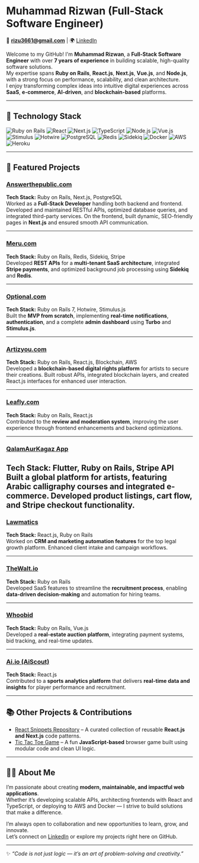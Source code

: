 # Muhammad Rizwan (Full-Stack Software Engineer)
📧 **rizu3661@gmail.com** | 🌍 [LinkedIn](https://www.linkedin.com/in/muhammad-rizwan-7b484514a/)

Welcome to my GitHub! I'm **Muhammad Rizwan**, a **Full-Stack Software Engineer** with over **7 years of experience** in building scalable, high-quality software solutions.  
My expertise spans **Ruby on Rails**, **React.js**, **Next.js**, **Vue.js**, and **Node.js**, with a strong focus on performance, scalability, and clean architecture.  
I enjoy transforming complex ideas into intuitive digital experiences across **SaaS**, **e-commerce**, **AI-driven**, and **blockchain-based** platforms.

---

## 🧠 Technology Stack

![Ruby on Rails](https://img.shields.io/badge/Ruby_on_Rails-CC0000?style=for-the-badge&logo=ruby-on-rails&logoColor=white)
![React](https://img.shields.io/badge/React-20232A?style=for-the-badge&logo=react&logoColor=61DAFB)
![Next.js](https://img.shields.io/badge/Next.js-000000?style=for-the-badge&logo=nextdotjs&logoColor=white)
![TypeScript](https://img.shields.io/badge/TypeScript-007ACC?style=for-the-badge&logo=typescript&logoColor=white)
![Node.js](https://img.shields.io/badge/Node.js-339933?style=for-the-badge&logo=nodedotjs&logoColor=white)
![Vue.js](https://img.shields.io/badge/Vue.js-35495E?style=for-the-badge&logo=vuedotjs&logoColor=4FC08D)
![Stimulus](https://img.shields.io/badge/Stimulus.js-0A66C2?style=for-the-badge)
![Hotwire](https://img.shields.io/badge/Hotwire-CC0000?style=for-the-badge)
![PostgreSQL](https://img.shields.io/badge/PostgreSQL-316192?style=for-the-badge&logo=postgresql&logoColor=white)
![Redis](https://img.shields.io/badge/Redis-DC382D?style=for-the-badge&logo=redis&logoColor=white)
![Sidekiq](https://img.shields.io/badge/Sidekiq-800000?style=for-the-badge)
![Docker](https://img.shields.io/badge/Docker-2CA5E0?style=for-the-badge&logo=docker&logoColor=white)
![AWS](https://img.shields.io/badge/AWS-FF9900?style=for-the-badge&logo=amazonaws&logoColor=white)
![Heroku](https://img.shields.io/badge/Heroku-6762A6?style=for-the-badge&logo=heroku&logoColor=white)

---

## 🚀 Featured Projects

### [Answerthepublic.com](https://answerthepublic.com)
**Tech Stack:** Ruby on Rails, Next.js, PostgreSQL  
Worked as a **Full-Stack Developer** handling both backend and frontend. Developed and maintained RESTful APIs, optimized database queries, and integrated third-party services. On the frontend, built dynamic, SEO-friendly pages in **Next.js** and ensured smooth API communication.

---

### [Meru.com](https://meru.com)
**Tech Stack:** Ruby on Rails, Redis, Sidekiq, Stripe  
Developed **REST APIs** for a **multi-tenant SaaS architecture**, integrated **Stripe payments**, and optimized background job processing using **Sidekiq** and **Redis**.

---

### [Optional.com](https://optonal.com)
**Tech Stack:** Ruby on Rails 7, Hotwire, Stimulus.js  
Built the **MVP from scratch**, implementing **real-time notifications**, **authentication**, and a complete **admin dashboard** using **Turbo** and **Stimulus.js**.

---

### [Artizyou.com](https://artizyou.com/index)
**Tech Stack:** Ruby on Rails, React.js, Blockchain, AWS  
Developed a **blockchain-based digital rights platform** for artists to secure their creations. Built robust APIs, integrated blockchain layers, and created React.js interfaces for enhanced user interaction.

---

### [Leafly.com](https://leafly.com)
**Tech Stack:** Ruby on Rails, React.js  
Contributed to the **review and moderation system**, improving the user experience through frontend enhancements and backend optimizations.

---

### [QalamAurKagaz App](https://qalamaurkagaz.com/)
**Tech Stack:** Flutter, Ruby on Rails, Stripe API  
Built a **global platform for artists**, featuring **Arabic calligraphy courses** and integrated **e-commerce**. Developed product listings, cart flow, and **Stripe checkout** functionality.
---

### [Lawmatics](https://www.lawmatics.com/)
**Tech Stack:** React.js, Ruby on Rails  
Worked on **CRM and marketing automation features** for the top legal growth platform. Enhanced client intake and campaign workflows.

---

### [TheWalt.io](https://thewalt.io)
**Tech Stack:** Ruby on Rails  
Developed SaaS features to streamline the **recruitment process**, enabling **data-driven decision-making** and automation for hiring teams.

---

### [Whoobid](#)
**Tech Stack:** Ruby on Rails, Vue.js  
Developed a **real-estate auction platform**, integrating payment systems, bid tracking, and real-time updates.

---

### [Ai.io (AiScout)](https://www.ai.io)
**Tech Stack:** React.js  
Contributed to a **sports analytics platform** that delivers **real-time data and insights** for player performance and recruitment.

---

## 📚 Other Projects & Contributions

- [React Snippets Repository](https://github.com/tahairfan13/react_sample_snippets) – A curated collection of reusable **React.js and Next.js** code patterns.  
- [Tic Tac Toe Game](https://github.com/MuhammadRizwanMughal/tic-tak-toi) – A fun **JavaScript-based** browser game built using modular code and clean UI logic.

---

## 👨‍💻 About Me

I’m passionate about creating **modern, maintainable, and impactful web applications**.  
Whether it’s developing scalable APIs, architecting frontends with React and TypeScript, or deploying to AWS and Docker — I strive to build solutions that make a difference.  

I’m always open to collaboration and new opportunities to learn, grow, and innovate.  
Let’s connect on [LinkedIn](https://www.linkedin.com/in/muhammad-rizwan-7b484514a/) or explore my projects right here on GitHub.  

---

✨ _“Code is not just logic — it’s an art of problem-solving and creativity.”_
